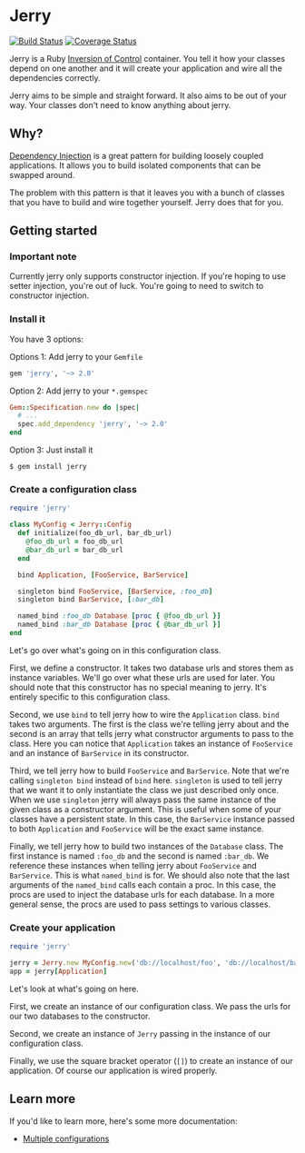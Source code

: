 Jerry
=====

[![Build Status](https://travis-ci.org/dotboris/jerry.svg?branch=master)](https://travis-ci.org/dotboris/jerry)
[![Coverage Status](https://coveralls.io/repos/github/dotboris/jerry/badge.svg?branch=master)](https://coveralls.io/github/dotboris/jerry?branch=master)

Jerry is a Ruby
[Inversion of Control](https://en.wikipedia.org/wiki/Inversion_of_control)
container. You tell it how your classes depend on one another and it will create
your application and wire all the dependencies correctly.

Jerry aims to be simple and straight forward. It also aims to be out of your
way. Your classes don't need to know anything about jerry.

Why?
----

[Dependency Injection](https://en.wikipedia.org/wiki/Dependency_injection) is a
great pattern for building loosely coupled applications. It allows you to build
isolated components that can be swapped around.

The problem with this pattern is that it leaves you with a bunch of classes that
you have to build and wire together yourself. Jerry does that for you.

Getting started
---------------

### Important note

Currently jerry only supports constructor injection. If you're hoping to use
setter injection, you're out of luck. You're going to need to switch to
constructor injection.

### Install it

You have 3 options:

Options 1: Add jerry to your `Gemfile`

```ruby
gem 'jerry', '~> 2.0'
```

Option 2: Add jerry to your `*.gemspec`

```ruby
Gem::Specification.new do |spec|
  # ...
  spec.add_dependency 'jerry', '~> 2.0'
end
```

Option 3: Just install it

    $ gem install jerry

### Create a configuration class

```ruby
require 'jerry'

class MyConfig < Jerry::Config
  def initialize(foo_db_url, bar_db_url)
    @foo_db_url = foo_db_url
    @bar_db_url = bar_db_url
  end

  bind Application, [FooService, BarService]

  singleton bind FooService, [BarService, :foo_db]
  singleton bind BarService, [:bar_db]

  named_bind :foo_db Database [proc { @foo_db_url }]
  named_bind :bar_db Database [proc { @bar_db_url }]
end
```

Let's go over what's going on in this configuration class.

First, we define a constructor. It takes two database urls and stores them as
instance variables. We'll go over what these urls are used for later. You should
note that this constructor has no special meaning to jerry. It's entirely
specific to this configuration class.

Second, we use `bind` to tell jerry how to wire the `Application` class. `bind`
takes two arguments. The first is the class we're telling jerry about and the
second is an array that tells jerry what constructor arguments to pass to the
class. Here you can notice that `Application` takes an instance of `FooService`
and an instance of `BarService` in its constructor.

Third, we tell jerry how to build `FooService` and `BarService`. Note that we're
calling `singleton bind` instead of `bind` here. `singleton` is used to tell
jerry that we want it to only instantiate the class we just described only once.
When we use `singleton` jerry will always pass the same instance of the given
class as a constructor argument. This is useful when some of your classes have
a persistent state. In this case, the `BarService` instance passed to both
`Application` and `FooService` will be the exact same instance.

Finally, we tell jerry how to build two instances of the `Database` class. The
first instance is named `:foo_db` and the second is named `:bar_db`. We
reference these instances when telling jerry about `FooService` and
`BarService`. This is what `named_bind` is for. We should also note that the
last arguments of the `named_bind` calls each contain a proc. In this case, the
procs are used to inject the database urls for each database. In a more general
sense, the procs are used to pass settings to various classes.

### Create your application

```ruby
require 'jerry'

jerry = Jerry.new MyConfig.new('db://localhost/foo', 'db://localhost/bar')
app = jerry[Application]
```

Let's look at what's going on here.

First, we create an instance of our configuration class. We pass the urls for
our two databases to the constructor.

Second, we create an instance of `Jerry` passing in the instance of our
configuration class.

Finally, we use the square bracket operator (`[]`) to create an instance of our
application. Of course our application is wired properly.

Learn more
----------

If you'd like to learn more, here's some more documentation:

- [Multiple configurations](doc/multiple-configurations.md)
